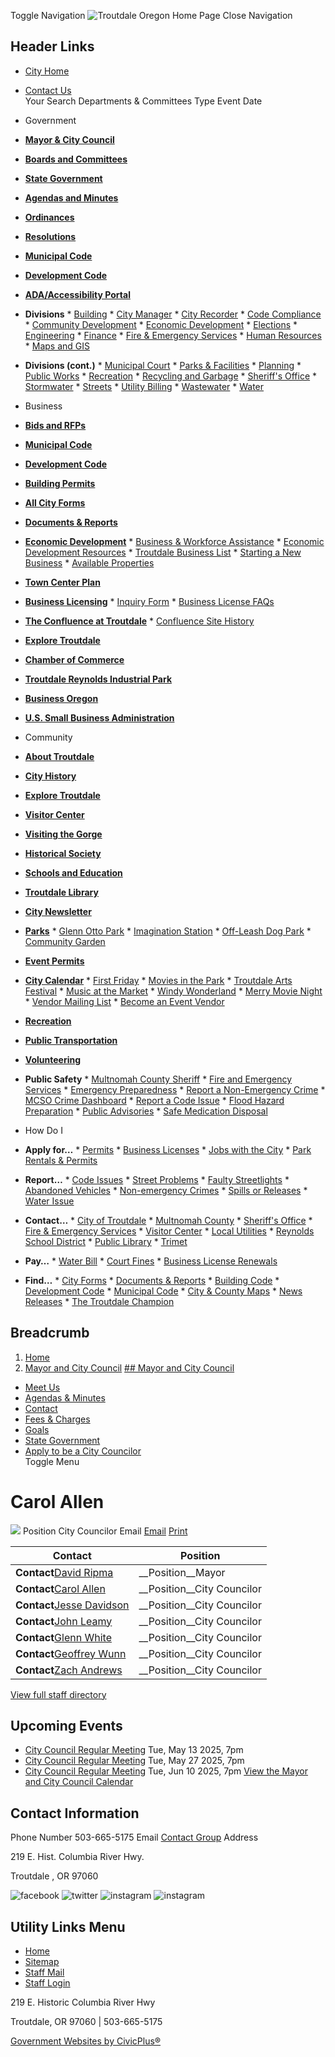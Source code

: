 Toggle Navigation  ![Troutdale Oregon Home Page](images/e210efb5f9654b65a8642eaf3df0f298c516d1b3da4974f0546608f9e94facdc.png)  Close Navigation 

## Header Links

 *   [City Home](https://www.troutdaleoregon.gov/)  
 *   [Contact Us](https://www.troutdaleoregon.gov/contact-us)  
 Your Search Departments & Committees Type Event Date 

 *  Government 
   *  [__Mayor & City Council__](https://www.troutdaleoregon.gov/node/98) 
   *  [__Boards and Committees__](https://www.troutdaleoregon.gov/node/3741) 
   *  [__State Government__](https://www.troutdaleoregon.gov/node/761) 
   *  [__Agendas and Minutes__](https://www.troutdaleoregon.gov/meetings/recent) 
   *  [__Ordinances__](https://www.troutdaleoregon.gov/ordinances) 
   *  [__Resolutions__](https://www.troutdaleoregon.gov/resolutions) 
   *  [__Municipal Code__](https://library.municode.com/or/troutdale/codes/code_of_ordinances) 
   *  [__Development Code__](https://library.municode.com/or/troutdale/codes/development_code) 
   *  [__ADA/Accessibility Portal__](https://www.troutdaleoregon.gov/node/13351) 
   *  __Divisions__ 
     *  [Building](https://www.troutdaleoregon.gov/node/5821) 
     *  [City Manager](https://www.troutdaleoregon.gov/node/9241) 
     *  [City Recorder](https://www.troutdaleoregon.gov/node/5811) 
     *  [Code Compliance](https://www.troutdaleoregon.gov/node/15701) 
     *  [Community Development](https://www.troutdaleoregon.gov/node/86) 
     *  [Economic Development](https://www.troutdaleoregon.gov/node/1541) 
     *  [Elections](https://www.troutdaleoregon.gov/node/16061) 
     *  [Engineering](https://www.troutdaleoregon.gov/node/5831) 
     *  [Finance](https://www.troutdaleoregon.gov/node/92) 
     *  [Fire & Emergency Services](https://www.greshamoregon.gov/fire-department/) 
     *  [Human Resources](https://www.troutdaleoregon.gov/node/17091) 
     *  [Maps and GIS](https://www.troutdaleoregon.gov/node/5701) 
   *  __Divisions (cont.)__ 
     *  [Municipal Court](https://www.troutdaleoregon.gov/node/1501) 
     *  [Parks & Facilities](https://www.troutdaleoregon.gov/node/1286) 
     *  [Planning](https://www.troutdaleoregon.gov/node/133) 
     *  [Public Works](https://www.troutdaleoregon.gov/node/149) 
     *  [Recreation](https://www.troutdaleoregon.gov/node/1521) 
     *  [Recycling and Garbage](https://www.troutdaleoregon.gov/node/10971) 
     *  [Sheriff's Office](https://www.mcso.us/) 
     *  [Stormwater](https://www.troutdaleoregon.gov/node/11031) 
     *  [Streets](https://www.troutdaleoregon.gov/node/13491) 
     *  [Utility Billing](https://www.troutdaleoregon.gov/node/871) 
     *  [Wastewater](https://www.troutdaleoregon.gov/node/1201) 
     *  [Water](https://www.troutdaleoregon.gov/node/901)  
 *  Business 
   *  [__Bids and RFPs__](https://www.troutdaleoregon.gov/rfps) 
   *  [__Municipal Code__](https://library.municode.com/or/troutdale/codes/code_of_ordinances) 
   *  [__Development Code__](https://www.troutdaleoregon.gov/node/8431) 
   *  [__Building Permits__](https://troutdaleor-energovpub.tylerhost.net/Apps/selfservice) 
   *  [__All City Forms__](https://www.troutdaleoregon.gov/forms) 
   *  [__Documents & Reports__](https://www.troutdaleoregon.gov/document-library) 
   *  [__Economic Development__](https://www.troutdaleoregon.gov/node/1541) 
     *  [Business & Workforce Assistance](https://www.troutdaleoregon.gov/node/1811) 
     *  [Economic Development Resources](https://www.troutdaleoregon.gov/mayorcitycouncil/directory-listing/carol-allen/1821) 
     *  [Troutdale Business List](https://www.troutdaleoregon.gov/node/18048) 
     *  [Starting a New Business](https://www.troutdaleoregon.gov/node/18025) 
     *  [Available Properties](https://www.troutdaleoregon.gov/property-listings) 
   *  [__Town Center Plan__](https://www.troutdaleoregon.gov/node/13211) 
   *  [__Business Licensing__](https://www.troutdaleoregon.gov/node/18033) 
     *  [Inquiry Form](https://www.troutdaleoregon.gov/node/18529) 
     *  [Business License FAQs](https://www.troutdaleoregon.gov/node/9051) 
   *  [__The Confluence at Troutdale__](https://www.theconfluence.info/) 
     *  [Confluence Site History](https://www.troutdaleoregon.gov/node/40826) 
   *  [__Explore Troutdale__](https://www.exploretroutdale.com/) 
   *  [__Chamber of Commerce__](https://westcolumbiagorgechamber.com/) 
   *  [__Troutdale Reynolds Industrial Park__](https://www.portofportland.com/trip) 
   *  [__Business Oregon__](https://www.oregon.gov/biz/) 
   *  [__U.S. Small Business Administration__](https://www.sba.gov/)  
 *  Community 
   *  [__About Troutdale__](https://www.troutdaleoregon.gov/node/1831) 
   *  [__City History__](https://www.troutdaleoregon.gov/node/501) 
   *  [__Explore Troutdale__](https://www.exploretroutdale.com/) 
   *  [__Visitor Center__](https://www.exploretroutdale.com/get-here/gateway-to-the-gorge) 
   *  [__Visiting the Gorge__](https://www.exploretroutdale.com/get-here/visiting-multnomah-falls) 
   *  [__Historical Society__](https://www.troutdalehistory.org/) 
   *  [__Schools and Education__](https://www.troutdaleoregon.gov/node/41146) 
   *  [__Troutdale Library__](https://multcolib.org/library-location/troutdale) 
   *  [__City Newsletter__](https://www.troutdaleoregon.gov/node/666) 
   *  [__Parks__](https://www.troutdaleoregon.gov/node/17041) 
     *  [Glenn Otto Park](https://www.troutdaleoregon.gov/node/1341) 
     *  [Imagination Station](https://www.troutdaleoregon.gov/node/1331) 
     *  [Off-Leash Dog Park](https://www.troutdaleoregon.gov/node/18882) 
     *  [Community Garden](https://www.troutdaleoregon.gov/node/15161) 
   *  [__Event Permits__](https://www.troutdaleoregon.gov/node/17291) 
   *  [__City Calendar__](https://www.troutdaleoregon.gov/calendar) 
     *  [First Friday](https://www.troutdaleoregon.gov/node/17797) 
     *  [Movies in the Park](https://www.troutdaleoregon.gov/node/18526) 
     *  [Troutdale Arts Festival](https://troutdaleartsfestival.org/) 
     *  [Music at the Market](https://www.troutdaleoregon.gov/node/18826) 
     *  [Windy Wonderland](https://www.troutdaleoregon.gov/node/18328) 
     *  [Merry Movie Night](https://www.troutdaleoregon.gov/node/40376) 
     *  [Vendor Mailing List](https://www.troutdaleoregon.gov/node/18891) 
     *  [Become an Event Vendor](https://www.troutdaleoregon.gov/community/page/apply-be-event-vendor) 
   *  [__Recreation__](https://www.troutdaleoregon.gov/node/1521) 
   *  [__Public Transportation__](https://www.troutdaleoregon.gov/node/40671) 
   *  [__Volunteering__](https://www.troutdaleoregon.gov/node/2111) 
   *  __Public Safety__ 
     *  [Multnomah County Sheriff](https://www.mcso.us/) 
     *  [Fire and Emergency Services](https://www.greshamoregon.gov/fire-department/) 
     *  [Emergency Preparedness](https://www.troutdaleoregon.gov/node/2171) 
     *  [Report a Non-Emergency Crime](https://mcso.mycasenumber.us/) 
     *  [MCSO Crime Dashboard](https://www.mcso.us/reported-crime-data-dashboard) 
     *  [Report a Code Issue](https://www.troutdaleoregon.gov/node/15711) 
     *  [Flood Hazard Preparation](https://www.troutdaleoregon.gov/node/8391) 
     *  [Public Advisories](https://www.troutdaleoregon.gov/node/13821) 
     *  [Safe Medication Disposal](https://www.troutdaleoregon.gov/node/18616)  
 *  How Do I 
   *  __Apply for…__ 
     *  [Permits](https://www.troutdaleoregon.gov/node/14741) 
     *  [Business Licenses](https://www.troutdaleoregon.gov/node/18033) 
     *  [Jobs with the City](https://www.troutdaleoregon.gov/node/771) 
     *  [Park Rentals & Permits](https://www.troutdaleoregon.gov/node/816) 
   *  __Report…__ 
     *  [Code Issues](https://www.troutdaleoregon.gov/node/15711) 
     *  [Street Problems](https://troutdale-or.maps.arcgis.com/apps/webappviewer/index.html?id=7b6fd6d4023342458278511842433440) 
     *  [Faulty Streetlights](https://www.troutdaleoregon.gov/node/10921) 
     *  [Abandoned Vehicles](https://multnomahcounty.seamlessdocs.com/f/Abandoned/) 
     *  [Non-emergency Crimes](https://mcso.mycasenumber.us/) 
     *  [Spills or Releases](https://survey123.arcgis.com/share/545d0ac8a1de48f986a6606601f507ad) 
     *  [Water Issue](https://survey123.arcgis.com/share/93cc4f9cd0bd4519bd518a1fe3730a0c) 
   *  __Contact…__ 
     *  [City of Troutdale](https://www.troutdaleoregon.gov/contact-us) 
     *  [Multnomah County](https://www.multco.us/contact) 
     *  [Sheriff's Office](https://www.mcso.us/contact-us) 
     *  [Fire & Emergency Services](https://www.greshamoregon.gov/fire-department/) 
     *  [Visitor Center](https://www.troutdaleoregon.gov/node/2201) 
     *  [Local Utilities](https://www.troutdaleoregon.gov/node/11021) 
     *  [Reynolds School District](https://www.reynolds.k12.or.us/) 
     *  [Public Library](https://multcolib.org/hours-and-locations/troutdale-library) 
     *  [Trimet](https://support.trimet.org/hc/en-us) 
   *  __Pay…__ 
     *  [Water Bill](https://www.troutdaleoregon.gov/node/871) 
     *  [Court Fines](https://secure.xpressbillpay.com/portal/payment_forms/?id=MjEzMTU=) 
     *  [Business License Renewals](https://www.troutdaleoregon.gov/mayorcitycouncil/directory-listing/carol-allen/www.xpressbillpay.com/) 
   *  __Find…__ 
     *  [City Forms](https://www.troutdaleoregon.gov/forms) 
     *  [Documents & Reports](https://www.troutdaleoregon.gov/document-library) 
     *  [Building Code](https://www.troutdaleoregon.gov/node/666) 
     *  [Development Code](https://www.troutdaleoregon.gov/node/8431) 
     *  [Municipal Code](https://library.municode.com/or/troutdale/codes/code_of_ordinances) 
     *  [City & County Maps](https://www.troutdaleoregon.gov/node/5741) 
     *  [News Releases](https://www.troutdaleoregon.gov/news) 
     *  [The Troutdale Champion](https://www.troutdaleoregon.gov/node/666)  

## Breadcrumb

 1.  [Home](https://www.troutdaleoregon.gov/) 
 1.  [Mayor and City Council](https://www.troutdaleoregon.gov/mayorcitycouncil) 
  [## Mayor and City Council](https://www.troutdaleoregon.gov/mayorcitycouncil)  

 *   [Meet Us](https://www.troutdaleoregon.gov/mayorcitycouncil/page/meet-us)  
 *   [Agendas & Minutes](https://www.troutdaleoregon.gov/meetings?field_smart_date_value_1=&field_smart_date_end_value=&combine=&department=98&boards-commissions=All)  
 *   [Contact](https://www.troutdaleoregon.gov/mayorcitycouncil)  
 *   [Fees & Charges](https://www.troutdaleoregon.gov/mayorcitycouncil/page/fees-charges)  
 *   [Goals](https://www.troutdaleoregon.gov/mayorcitycouncil/page/mayor-and-city-council-goals)  
 *   [State Government](https://www.troutdaleoregon.gov/mayorcitycouncil/page/state-government)  
 *   [Apply to be a City Councilor](https://www.troutdaleoregon.gov/executive/page/apply-be-city-councilor-0)  
 Toggle Menu 

#  Carol Allen 

  ![](images/6aa61631e836d37c37a2a9fa37d883b4b0f5ed8c70c5327e2a1191c8d87e2767.png)  Position City Councilor Email  [Email](https://www.troutdaleoregon.gov/email-contact/node/40696/field_email)   [Print](https://www.troutdaleoregon.gov/print/pdf/node/40696)  

|Contact|Position|
|---|---|
|__Contact__[David Ripma](https://www.troutdaleoregon.gov/mayorcitycouncil/directory-listing/david-ripma)|__Position__Mayor|
|__Contact__[Carol Allen](https://www.troutdaleoregon.gov/mayorcitycouncil/directory-listing/carol-allen)|__Position__City Councilor|
|__Contact__[Jesse Davidson](https://www.troutdaleoregon.gov/mayorcitycouncil/directory-listing/jesse-davidson)|__Position__City Councilor|
|__Contact__[John Leamy](https://www.troutdaleoregon.gov/mayorcitycouncil/directory-listing/john-leamy)|__Position__City Councilor|
|__Contact__[Glenn White](https://www.troutdaleoregon.gov/mayorcitycouncil/directory-listing/glenn-white)|__Position__City Councilor|
|__Contact__[Geoffrey Wunn](https://www.troutdaleoregon.gov/mayorcitycouncil/directory-listing/geoffrey-wunn)|__Position__City Councilor|
|__Contact__[Zach Andrews](https://www.troutdaleoregon.gov/mayorcitycouncil/directory-listing/zach-andrews)|__Position__City Councilor|

 [View full staff directory](https://www.troutdaleoregon.gov/directory) 

## Upcoming Events

 *   [City Council Regular Meeting](https://www.troutdaleoregon.gov/mayorcitycouncil/meeting/city-council-regular-meeting-110)  Tue, May 13 2025, 7pm 
 *   [City Council Regular Meeting](https://www.troutdaleoregon.gov/mayorcitycouncil/meeting/city-council-regular-meeting-111)  Tue, May 27 2025, 7pm 
 *   [City Council Regular Meeting](https://www.troutdaleoregon.gov/mayorcitycouncil/meeting/city-council-regular-meeting-112)  Tue, Jun 10 2025, 7pm 
  [View the Mayor and City Council Calendar](https://www.troutdaleoregon.gov/calendar?department=98)  

## Contact Information

 Phone Number 503-665-5175 Email  [Contact Group](https://www.troutdaleoregon.gov/email-contact/node/98/field_email/contact_information)  Address 

 219 E. Hist. Columbia River Hwy. 

 Troutdale , OR 97060 

  ![facebook](images/75cec44f2a9c4d58018e6ee1e2434cd6baca90e60e5f806430327e4ccacd311e.png)   ![twitter](images/f4ca87cf64cc4618c391ccab4a1ff1d1f7ccbfa3432e460b9d7901f1ccf6aa64.png)   ![instagram](images/815077c871ed99e1f5336a777f1a90182896df6d9b0d89568f3f5381c136e34e.png)   ![instagram](images/e5b41bc55be8db7c46e959cffa36986194342ec424c7626460926d1cc59b9ee7.png)  

## Utility Links Menu

 *  [Home](https://www.troutdaleoregon.gov/) 
 *  [Sitemap](https://www.troutdaleoregon.gov/sitemap) 
 *  [Staff Mail](https://outlook.office.com/mail) 
 *  [Staff Login](https://www.troutdaleoregon.gov/login?current=/document-library) 

219 E. Historic Columbia River Hwy

Troutdale, OR 97060 | 503-665-5175

  [Government Websites by CivicPlus®](https://www.civicplus.com/)  